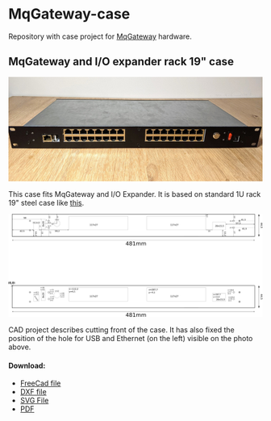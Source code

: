 # MqGateway-case
Repository with case project for [MqGateway](https://mqgateway.com) hardware.

## MqGateway and I/O expander rack 19" case

![MqGateway cased](https://github.com/aetas/mqgateway/raw/master/docs/docs/user-guide/images/cased-mqgateway-with-io-expander-small.jpg)

This case fits MqGateway and I/O Expander. It is based on standard 1U rack 19" steel case like [this](https://www.piekarz.pl/30056-obudowa-zp-sesmil-1u-2013-205/).

![MqGateway case project](images/mqgateway-front.png)

CAD project describes cutting front of the case.
It has also fixed the position of the hole for USB and Ethernet (on the left) visible on the photo above.

#### Download:
- [FreeCad file](CAD/mqgateway-front.FCStd)
- [DXF file](CAD/mqgateway-front.dxf)
- [SVG File](mqgateway-front.svg)
- [PDF](mqgateway-front.pdf)
